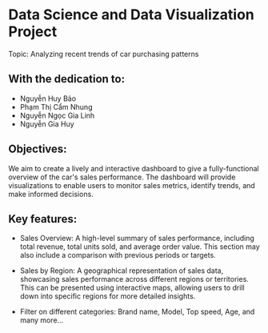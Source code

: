 # Data Science and Data Visualization Project	
Topic: Analyzing recent trends of car purchasing patterns



 
## With the dedication to:
- Nguyễn Huy Bảo
- Phạm Thị Cẩm Nhung
- Nguyễn Ngọc Gia Linh
- Nguyễn Gia Huy
  


## Objectives:
We aim to create a lively and interactive dashboard to give a fully-functional overview of the car's sales performance. The dashboard will provide visualizations to enable users to monitor sales metrics, identify trends, and make informed decisions.



## Key features:

- Sales Overview: A high-level summary of sales performance, including total revenue, total units sold, and average order value. This section may also include a comparison with previous periods or targets.

- Sales by Region: A geographical representation of sales data, showcasing sales performance across different regions or territories. This can be presented using interactive maps, allowing users to drill down into specific regions for more detailed insights.

- Filter on different categories: Brand name, Model, Top speed, Age, and many more...

  
